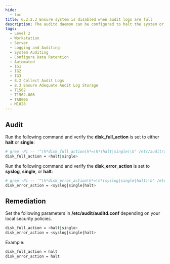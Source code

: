 ```yaml
---
hide:
  - toc
title: 6.2.2.3 Ensure system is disabled when audit logs are full
description: The auditd daemon can be configured to halt the system or put the system in single user mode, if no free space is available or an error is detected on the partition that holds the audit log files.
tags:
  - Level 2
  - Workstation
  - Server
  - Logging and Auditing
  - System Auditing
  - Configure Data Retention
  - Automated
  - IG1
  - IG2
  - IG3
  - 8.2 Collect Audit Logs
  - 8.3 Ensure Adequate Audit Log Storage
  - T1562
  - T1562.006
  - TA0005
  - M1028
---
```


## Audit
Run the following command and verify the **disk_full_action** is set to either **halt** or **single**:
```bash
# grep -Pi -- '^\h*disk_full_action\h*=\h*(halt|single)\b' /etc/audit/auditd.conf
disk_full_action = <halt|single>
```

Run the following command and verify the **disk_error_action** is set to **syslog**, **single**, or **halt**:
```bash
# grep -Pi -- '^\h*disk_error_action\h*=\h*(syslog|single|halt)\b' /etc/audit/auditd.conf
disk_error_action = <syslog|single|halt>
```

## Remediation
Set the following parameters in **/etc/audit/auditd.conf** depending on your local security policies.
```bash
disk_full_action = <halt|single>
disk_error_action = <syslog|single|halt>
```

Example:
```bash
disk_full_action = halt
disk_error_action = halt
```
